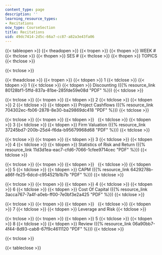 ```yaml
---
content_type: page
description: ''
learning_resource_types:
- Recitations
ocw_type: CourseSection
title: Recitations
uid: 49dc7414-2d5c-66a7-cc87-a82a3e43fa06
---
```


{{< tableopen >}}
{{< theadopen >}}
{{< tropen >}}
{{< thopen >}}
WEEK #
{{< thclose >}}
{{< thopen >}}
SES #
{{< thclose >}}
{{< thopen >}}
TOPICS
{{< thclose >}}

{{< trclose >}}

{{< theadclose >}}
{{< tropen >}}
{{< tdopen >}}
1
{{< tdclose >}}
{{< tdopen >}}
1
{{< tdclose >}}
{{< tdopen >}}
Discounting ({{% resource_link 80128bf1-5ffd-837a-81be-285fde59e08d "PDF" %}})
{{< tdclose >}}

{{< trclose >}}
{{< tropen >}}
{{< tdopen >}}
2
{{< tdclose >}}
{{< tdopen >}}
2
{{< tdclose >}}
{{< tdopen >}}
Project Cashflows ({{% resource_link 704302ec-fb06-2878-8e30-ba29869dc418 "PDF" %}})
{{< tdclose >}}

{{< trclose >}}
{{< tropen >}}
{{< tdopen >}}
 
{{< tdclose >}}
{{< tdopen >}}
3
{{< tdclose >}}
{{< tdopen >}}
Firm Valuation ({{% resource_link 37245bd7-200b-25d4-f6da-b95679968d68 "PDF" %}})
{{< tdclose >}}

{{< trclose >}}
{{< tropen >}}
{{< tdopen >}}
3
{{< tdclose >}}
{{< tdopen >}}
4
{{< tdclose >}}
{{< tdopen >}}
Statistics of Risk and Return ({{% resource_link 11d3d1ea-eac7-cfd6-7066-1cfee9714cec "PDF" %}})
{{< tdclose >}}

{{< trclose >}}
{{< tropen >}}
{{< tdopen >}}
 
{{< tdclose >}}
{{< tdopen >}}
5
{{< tdclose >}}
{{< tdopen >}}
CAPM ({{% resource_link 6429278b-a86f-fe25-6dcd-c954521b1b7b "PDF" %}})
{{< tdclose >}}

{{< trclose >}}
{{< tropen >}}
{{< tdopen >}}
4
{{< tdclose >}}
{{< tdopen >}}
6
{{< tdclose >}}
{{< tdopen >}}
Cost Of Capital ({{% resource_link 3acca767-7a4f-a0eb-ff00-7e0bf3e2a425 "PDF" %}})
{{< tdclose >}}

{{< trclose >}}
{{< tropen >}}
{{< tdopen >}}
 
{{< tdclose >}}
{{< tdopen >}}
7
{{< tdclose >}}
{{< tdopen >}}
Leverage and Risk
{{< tdclose >}}

{{< trclose >}}
{{< tropen >}}
{{< tdopen >}}
5
{{< tdclose >}}
{{< tdopen >}}
8
{{< tdclose >}}
{{< tdopen >}}
Review ({{% resource_link 06a90bb7-4f44-8d93-cab8-67f9c4611120 "PDF" %}})
{{< tdclose >}}

{{< trclose >}}

{{< tableclose >}}